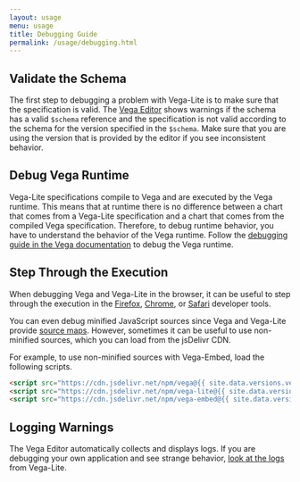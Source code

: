 ```yaml
---
layout: usage
menu: usage
title: Debugging Guide
permalink: /usage/debugging.html
---
```


## Validate the Schema

The first step to debugging a problem with Vega-Lite is to make sure that the specification is valid. The [Vega Editor](https://vega.github.io/editor/) shows warnings if the schema has a valid `$schema` reference and the specification is not valid according to the schema for the version specified in the `$schema`. Make sure that you are using the version that is provided by the editor if you see inconsistent behavior.

## Debug Vega Runtime

Vega-Lite specifications compile to Vega and are executed by the Vega runtime. This means that at runtime there is no difference between a chart that comes from a Vega-Lite specification and a chart that comes from the compiled Vega specification. Therefore, to debug runtime behavior, you have to understand the behavior of the Vega runtime. Follow the [debugging guide in the Vega documentation](https://vega.github.io/vega/docs/api/debugging/) to debug the Vega runtime.

## Step Through the Execution

When debugging Vega and Vega-Lite in the browser, it can be useful to step through the execution in the [Firefox](https://developer.mozilla.org/en-US/docs/Tools), [Chrome](https://developers.google.com/web/tools/chrome-devtools), or [Safari](https://developer.apple.com/safari/tools/) developer tools.

You can even debug minified JavaScript sources since Vega and Vega-Lite provide [source maps](https://developer.mozilla.org/en-US/docs/Tools/Debugger/How_to/Use_a_source_map). However, sometimes it can be useful to use non-minified sources, which you can load from the jsDelivr CDN.

For example, to use non-minified sources with Vega-Embed, load the following scripts.

```html
<script src="https://cdn.jsdelivr.net/npm/vega@{{ site.data.versions.vega }}/build/vega.js"></script>
<script src="https://cdn.jsdelivr.net/npm/vega-lite@{{ site.data.versions.vega-lite }}/build/vega-lite.js"></script>
<script src="https://cdn.jsdelivr.net/npm/vega-embed@{{ site.data.versions.vega-embed }}/build/vega-embed.js"></script>
```

## Logging Warnings

The Vega Editor automatically collects and displays logs. If you are debugging your own application and see strange behavior, [look at the logs](compile#logging) from Vega-Lite.
